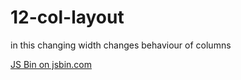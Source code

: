 # 12-col-layout

in this changing width changes behaviour of columns

<a class="jsbin-embed" href="https://jsbin.com/fulesok/embed">JS Bin on jsbin.com</a><script src="https://static.jsbin.com/js/embed.min.js?3.41.9"></script>